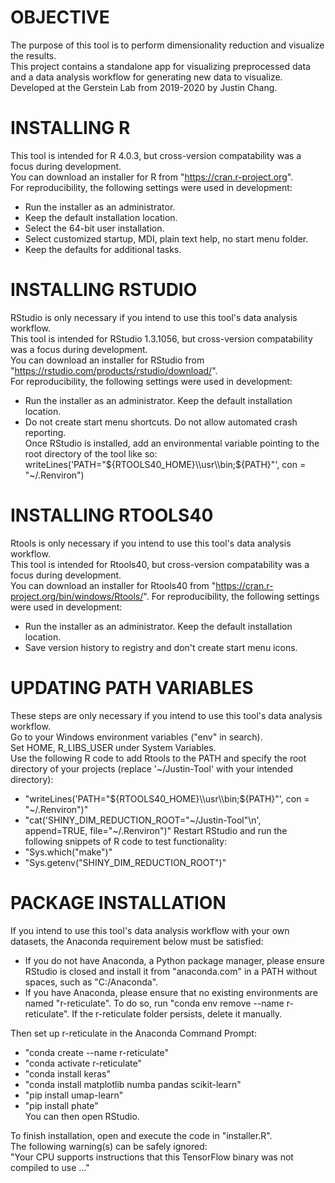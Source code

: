 # OBJECTIVE

The purpose of this tool is to perform dimensionality reduction and visualize the results.  
This project contains a standalone app for visualizing preprocessed data and a data analysis workflow for generating new data to visualize.
Developed at the Gerstein Lab from 2019-2020 by Justin Chang.  

# INSTALLING R

This tool is intended for R 4.0.3, but cross-version compatability was a focus during development.  
You can download an installer for R from "https://cran.r-project.org".  
For reproducibility, the following settings were used in development:  
* Run the installer as an administrator.  
* Keep the default installation location.  
* Select the 64-bit user installation.  
* Select customized startup, MDI, plain text help, no start menu folder.  
* Keep the defaults for additional tasks.  

# INSTALLING RSTUDIO

RStudio is only necessary if you intend to use this tool's data analysis workflow.  
This tool is intended for RStudio 1.3.1056, but cross-version compatability was a focus during development.  
You can download an installer for RStudio from "https://rstudio.com/products/rstudio/download/".  
For reproducibility, the following settings were used in development:  
* Run the installer as an administrator. Keep the default installation location.  
* Do not create start menu shortcuts. Do not allow automated crash reporting.  
Once RStudio is installed, add an environmental variable pointing to the root directory of the tool like so: writeLines('PATH="${RTOOLS40_HOME}\\usr\\bin;${PATH}"', con = "~/.Renviron")

# INSTALLING RTOOLS40

Rtools is only necessary if you intend to use this tool's data analysis workflow.  
This tool is intended for Rtools40, but cross-version compatability was a focus during development.  
You can download an installer for Rtools40 from "https://cran.r-project.org/bin/windows/Rtools/".
For reproducibility, the following settings were used in development:  
* Run the installer as an administrator. Keep the default installation location.  
* Save version history to registry and don't create start menu icons.  

# UPDATING PATH VARIABLES

These steps are only necessary if you intend to use this tool's data analysis workflow.  
Go to your Windows environment variables ("env" in search).  
Set HOME, R_LIBS_USER under System Variables.  
Use the following R code to add Rtools to the PATH and specify the root directory of your projects (replace '~/Justin-Tool' with your intended directory):  
* "writeLines('PATH="${RTOOLS40_HOME}\\usr\\bin;${PATH}"', con = "~/.Renviron")"
* "cat('SHINY_DIM_REDUCTION_ROOT="~/Justin-Tool"\n', append=TRUE, file="~/.Renviron")"
Restart RStudio and run the following snippets of R code to test functionality:
* "Sys.which("make")"
* "Sys.getenv("SHINY_DIM_REDUCTION_ROOT")"

# PACKAGE INSTALLATION

If you intend to use this tool's data analysis workflow with your own datasets, the Anaconda requirement below must be satisfied:  

* If you do not have Anaconda, a Python package manager, please ensure RStudio is closed and install it from "anaconda.com" in a PATH without spaces, such as "C:/Anaconda".  
* If you have Anaconda, please ensure that no existing environments are named "r-reticulate". To do so, run "conda env remove --name r-reticulate". If the r-reticulate folder persists, delete it manually.  

Then set up r-reticulate in the Anaconda Command Prompt:  
* "conda create --name r-reticulate"  
* "conda activate r-reticulate"  
* "conda install keras"  
* "conda install matplotlib numba pandas scikit-learn"  
* "pip install umap-learn"  
* "pip install phate"  
You can then open RStudio.  

To finish installation, open and execute the code in "installer.R".  
The following warning(s) can be safely ignored:  
"Your CPU supports instructions that this TensorFlow binary  was not compiled to use ..."  

